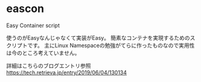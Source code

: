 # eascon
Easy Container script

使うのがEasyなんじゃなくて実装がEasy。
簡素なコンテナを実現するためのスクリプトです。
主にLinux Namespaceの勉強がてらに作ったものなので実用性は今のところ考えていません。

詳細はこちらのブログエントリ参照
https://tech.retrieva.jp/entry/2019/06/04/130134
